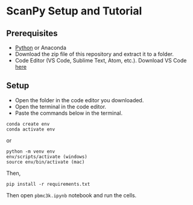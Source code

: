 # ScanPy Setup and Tutorial

## Prerequisites

- [Python](https://www.python.org/downloads/) or Anaconda
- Download the zip file of this repository and extract it to a folder.
- Code Editor (VS Code, Sublime Text, Atom, etc.). Download VS Code [here](https://code.visualstudio.com/download)
  
## Setup

- Open the folder in the code editor you downloaded.
- Open the terminal in the code editor.
- Paste the commands below in the terminal.
  
```
conda create env
conda activate env
```
or
```
python -m venv env
env/scripts/activate (windows)
source env/bin/activate (mac)
```
Then,

`pip install -r requirements.txt`

Then open `pbmc3k.ipynb` notebook and run the cells.